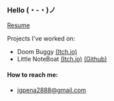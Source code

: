 ### Hello (・-・)ノ

[Resume](https://resume.creddle.io/resume/8jbd37dofvq)

Projects I've worked on:
* Doom Buggy [(Itch.io)](https://doombuggy.itch.io/doom-buggy)
* Little NoteBoat [(Itch.io)](https://chicory-games.itch.io/little-noteboat) [(Github)](https://github.com/lucasCampCode/A-Little-Noteboat)

#### How to reach me:
* jgpena2888@gmail.com

<!--
- 🔭 I’m currently working on ...

